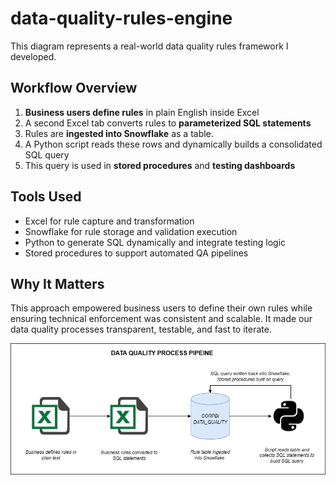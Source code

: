 # data-quality-rules-engine

This diagram represents a real-world data quality rules framework I developed.

## Workflow Overview

1. **Business users define rules** in plain English inside Excel
2. A second Excel tab converts rules to **parameterized SQL statements**
3. Rules are **ingested into Snowflake** as a table.
4. A Python script reads these rows and dynamically builds a consolidated SQL query
5. This query is used in **stored procedures** and **testing dashboards**

## Tools Used

- Excel for rule capture and transformation
- Snowflake for rule storage and validation execution
- Python to generate SQL dynamically and integrate testing logic
- Stored procedures to support automated QA pipelines

## Why It Matters

This approach empowered business users to define their own rules while ensuring technical enforcement was consistent and scalable. It made our data quality processes transparent, testable, and fast to iterate.

![Data Quality Process Pipeline](DQ_process.png)
